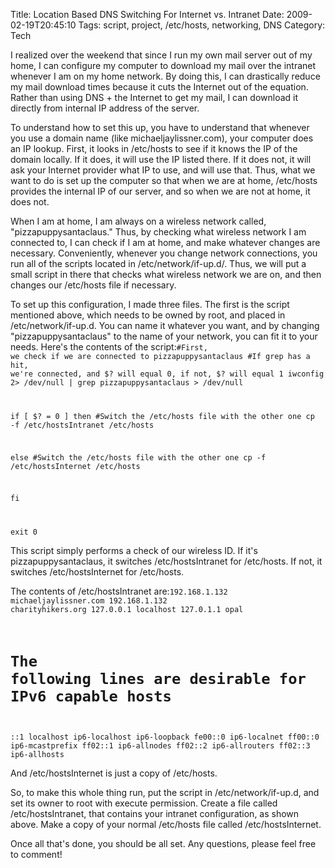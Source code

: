 Title: Location Based DNS Switching For Internet vs. Intranet
Date: 2009-02-19T20:45:10
Tags: script, project, /etc/hosts, networking, DNS
Category: Tech

I realized over the weekend that since I run my own mail server out of my home, I can configure my computer to download my mail over the intranet whenever I am on my home network. By doing this, I can drastically reduce my mail download times because it cuts the Internet out of the equation. Rather than using DNS + the Internet to get my mail, I can download it directly from internal IP address of the server. 

To understand how to set this up, you have to understand that whenever you use a domain name (like michaeljaylissner.com), your computer does an IP lookup. First, it looks in /etc/hosts to see if it knows the IP of the domain locally. If it does, it will use the IP listed there. If it does not, it will ask your Internet provider what IP to use, and will use that. Thus, what we want to do is set up the computer so that when we are at home, /etc/hosts provides the internal IP of our server, and so when we are not at home, it does not.

When I am at home, I am always on a wireless network called, "pizzapuppysantaclaus." Thus, by checking what wireless network I am connected to, I can check if I am at home, and make whatever changes are necessary. Conveniently, whenever you change network connections, you run all of the scripts located in /etc/network/if-up.d/. Thus, we will put a small script in there that checks what wireless network we are on, and then changes our /etc/hosts file if necessary.

To set up this configuration, I made three files. The first is the script mentioned above, which needs to be owned by root, and placed in /etc/network/if-up.d. You can name it whatever you want, and by changing "pizzapuppysantaclaus" to the name of your network, you can fit it to your needs. Here's the contents of the script:<code lang="bash">#First, we check if we are connected to pizzapuppysantaclaus
#If grep has a hit, we're connected, and $? will equal 0, if not, $? will equal 1
iwconfig 2> /dev/null | grep pizzapuppysantaclaus > /dev/null

if [ $? = 0 ]
then
  #Switch the /etc/hosts file with the other one
  cp -f /etc/hostsIntranet /etc/hosts

  else
  #Switch the /etc/hosts file with the other one
  cp -f /etc/hostsInternet /etc/hosts

fi

exit 0</code>

This script simply performs a check of our wireless ID. If it's pizzapuppysantaclaus, it switches /etc/hostsIntranet for /etc/hosts. If not, it switches /etc/hostsInternet for /etc/hosts.

The contents of /etc/hostsIntranet are:<code lang="bash">192.168.1.132	michaeljaylissner.com
192.168.1.132	charityhikers.org
127.0.0.1	localhost
127.0.1.1	opal

# The following lines are desirable for IPv6 capable hosts
::1     localhost ip6-localhost ip6-loopback
fe00::0 ip6-localnet
ff00::0 ip6-mcastprefix
ff02::1 ip6-allnodes
ff02::2 ip6-allrouters
ff02::3 ip6-allhosts
</code></blockquote>

And /etc/hostsInternet is just a copy of /etc/hosts. 

So, to make this whole thing run, put the script in /etc/network/if-up.d, and set its owner to root with execute permission. Create a file called /etc/hostsIntranet, that contains your intranet configuration, as shown above. Make a copy of your normal /etc/hosts file called /etc/hostsInternet. 

Once all that's done, you should be all set. Any questions, please feel free to comment!

